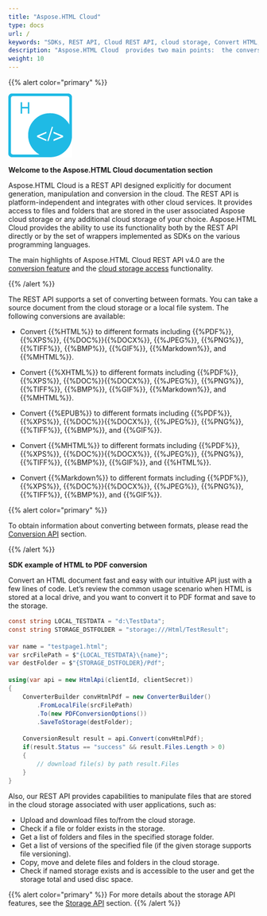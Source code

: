 ```yaml
---
title: "Aspose.HTML Cloud"
type: docs
url: /
keywords: "SDKs, REST API, Cloud REST API, cloud storage, Convert HTML, Convert XHTML, Convert MHTML, Convert EPUB, Convert Markdown, HTML to PDF, SDK example"
description: "Aspose.HTML Cloud  provides two main points:  the conversion between formats feature and the cloud storage access functionality. This article introduces you with Aspose.HTML Cloud v4.0 abilities to provide access to files and folders stored in the cloud storage;  presents a set of available conversions including HTML, XHTML, and MHTML, EPUB and Markdown converters."
weight: 10
---
```




{{% alert color="primary" %}} 


![HTML logo](overview_1)

**Welcome to the Aspose.HTML Cloud documentation section**

Aspose.HTML Cloud is a REST API designed explicitly for document generation, manipulation and conversion in the cloud. The REST API is platform-independent and integrates with other cloud services. It provides access to files and folders that are stored in the user associated Aspose cloud storage or any additional cloud storage of your choice. Aspose.HTML Cloud provides the ability to use its functionality both by the REST API directly or by the set of wrappers implemented as SDKs on the various programming languages.

The main highlights of Aspose.HTML Cloud REST API v4.0  are the [conversion feature](/html/conversion-api/) and the [cloud storage access](/html/storage-api/) functionality.

{{% /alert %}} 

The REST API supports a set of converting between formats. You can take a source document from the cloud storage or a local file system. The following conversions are available:

 - Convert {{%HTML%}} to different formats including {{%PDF%}}, {{%XPS%}}, {{%DOC%}}{{%DOCX%}}, {{%JPEG%}}, {{%PNG%}}, {{%TIFF%}}, {{%BMP%}}, {{%GIF%}}, {{%Markdown%}}, and {{%MHTML%}}. 
 - Convert {{%XHTML%}} to different formats including {{%PDF%}}, {{%XPS%}}, {{%DOC%}}{{%DOCX%}}, {{%JPEG%}}, {{%PNG%}}, {{%TIFF%}}, {{%BMP%}}, {{%GIF%}}, {{%Markdown%}}, and {{%MHTML%}}.
 - Convert {{%EPUB%}} to different formats including {{%PDF%}}, {{%XPS%}}, {{%DOC%}}{{%DOCX%}}, {{%JPEG%}}, {{%PNG%}}, {{%TIFF%}}, {{%BMP%}}, and {{%GIF%}}.
 - Convert {{%MHTML%}} to different formats including {{%PDF%}}, {{%XPS%}}, {{%DOC%}}{{%DOCX%}}, {{%JPEG%}}, {{%PNG%}}, {{%TIFF%}}, {{%BMP%}}, {{%GIF%}}, and {{%HTML%}}.

 - Convert {{%Markdown%}} to different formats including {{%PDF%}}, {{%XPS%}}, {{%DOC%}}{{%DOCX%}}, {{%JPEG%}}, {{%PNG%}}, {{%TIFF%}}, {{%BMP%}}, and {{%GIF%}}.

{{% alert color="primary" %}}

To obtain information about converting between formats, please read the [Conversion API](/html/conversion-api/) section.

{{% /alert %}} 

**SDK example of HTML to PDF conversion**

Convert an HTML document fast and easy with our intuitive API just with a few lines of code. Let’s review the common usage scenario when HTML is stored at a local drive, and you want to convert it to PDF format and save to the storage.

```c#
const string LOCAL_TESTDATA = "d:\TestData";
const string STORAGE_DSTFOLDER = "storage:///Html/TestResult";

var name = "testpage1.html";
var srcFilePath = $"{LOCAL_TESTDATA}\{name}";
var destFolder = $"{STORAGE_DSTFOLDER}/Pdf";

using(var api = new HtmlApi(clientId, clientSecret))
{    
    ConverterBuilder convHtmlPdf = new ConverterBuilder()
        .FromLocalFile(srcFilePath)
        .To(new PDFConversionOptions())
        .SaveToStorage(destFolder);

    ConversionResult result = api.Convert(convHtmlPdf);
    if(result.Status == "success" && result.Files.Length > 0)
    {
        // download file(s) by path result.Files
    }
}
```

Also, our REST API provides capabilities to manipulate files that are stored in the cloud storage associated with user applications, such as:

- Upload and download files to/from the cloud storage.
- Check if a file or folder exists in the storage.
- Get a list of folders and files in the specified storage folder.
- Get a list of versions of the specified file (if the given storage supports file versioning).
- Copy, move and delete files and folders in the cloud storage.
- Check if named storage exists and is accessible to the user and get the storage total and used disc space.

{{% alert color="primary" %}}
For more details about the storage API features, see the [Storage API](https://docs.aspose.cloud/html/storage-api/) section.
{{% /alert %}} 

